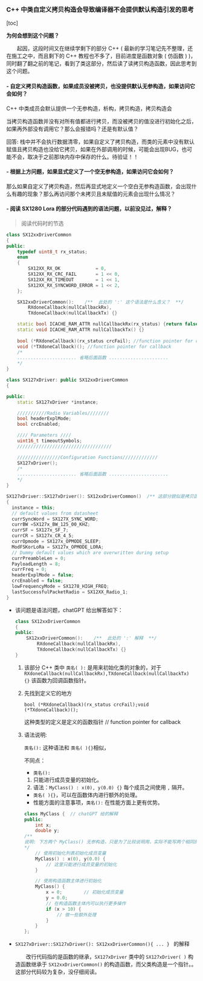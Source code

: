 ### C++ 中类自定义拷贝构造会导致编译器不会提供默认构造引发的思考

[toc]

**为何会想到这个问题？**

&emsp;&emsp;起因，这段时间又在继续学剩下的部分 C++ ( 最新的学习笔记先不整理，还在施工之中，而且剩下的 C++ 教程也不多了，目前进度是函数对象 ( 仿函数 )  )，同时翻了翻之前的笔记，看到了类这部分，然后读了读拷贝构造函数，因此思考到这个问题。

#### - 自定义拷贝构造函数，如果成员没被拷贝，也没提供默认无参构造，如果访问它会如何？

C++ 中类成员会默认提供一个无参构造，析构，拷贝构造，拷贝构造会

当拷贝构造函数并没有对所有值都进行拷贝，而没被拷贝的值没进行初始化之后，如果再外部没有调用它？那么会报错吗？还是有默认值？



回答: 栈中并不会执行数据清零，如果自定义了拷贝构造，而类的元素中没有默认赋值且拷贝构造也没给它拷贝，如果在外部调用的时候，可能会出现BUG，也可能不会，取决于之前那块内存中保存的什么。待验证！！



#### - 根据上方问题，如果显式定义了一个空无参构造，如果访问它会如何？

那么如果自定义了拷贝构造，然后再显式地定义一个空白无参构造函数，会出现什么有趣的现象？那么再访问那个未拷贝且未赋值的元素会出现什么情况？





#### - 阅读 SX1280 Lora 的部分代码遇到的语法问题，以前没见过，解释？

> 阅读代码时的节选

```c++
class SX12xxDriverCommon
{
public:
    typedef uint8_t rx_status;
    enum
    {
        SX12XX_RX_OK             = 0,
        SX12XX_RX_CRC_FAIL       = 1 << 0,
        SX12XX_RX_TIMEOUT        = 1 << 1,
        SX12XX_RX_SYNCWORD_ERROR = 1 << 2,
    };

    SX12xxDriverCommon():    /**  此处的 ':' 这个语法是什么含义？  **/
        RXdoneCallback(nullCallbackRx),
        TXdoneCallback(nullCallbackTx) {}

    static bool ICACHE_RAM_ATTR nullCallbackRx(rx_status) {return false;}
    static void ICACHE_RAM_ATTR nullCallbackTx() {}
    
    bool (*RXdoneCallback)(rx_status crcFail); //function pointer for callback
    void (*TXdoneCallback)(); //function pointer for callback
	/*
	...................... 省略后面函数 ......................
    */
}
```

```c++
class SX127xDriver: public SX12xxDriverCommon
{

public:
    static SX127xDriver *instance;

    ///////////Radio Variables////////
    bool headerExplMode;
    bool crcEnabled;

    //// Parameters ////
    uint16_t timeoutSymbols;
    ///////////////////////////////////

    ////////////////Configuration Functions/////////////
    SX127xDriver();
    /*
	...................... 省略后面函数 ......................
    */
}

SX127xDriver::SX127xDriver(): SX12xxDriverCommon()  /** 这部分貌似是拷贝函数的继承，那么它的机制是什么呢？从父类的拷贝函数中继承给它？ **/
{
  instance = this;
  // default values from datasheet
  currSyncWord = SX127X_SYNC_WORD;
  currBW =SX127x_BW_125_00_KHZ;
  currSF = SX127x_SF_7;
  currCR = SX127x_CR_4_5;
  currOpmode = SX127x_OPMODE_SLEEP;
  ModFSKorLoRa = SX127x_OPMODE_LORA;
  // Dummy default values which are overwritten during setup
  currPreambleLen = 0;
  PayloadLength = 8;
  currFreq = 0;
  headerExplMode = false;
  crcEnabled = false;
  lowFrequencyMode = SX1278_HIGH_FREQ;
  lastSuccessfulPacketRadio = SX12XX_Radio_1;
}

```

- 该问题是语法问题，chatGPT 给出解答如下：

  ```c++
  class SX12xxDriverCommon
  {
  public:
      SX12xxDriverCommon():    /**  此处的 ':' 解释  **/
          RXdoneCallback(nullCallbackRx),
          TXdoneCallback(nullCallbackTx) {}
  }
  ```

  1. 该部分 C++ 类中 `类名( ):` 是用来初始化类的对象的，对于 `RXdoneCallback(nullCallbackRx),TXdoneCallback(nullCallbackTx) {}` 该函数为回调函数指针。

  2. 先找到定义它的地方

     `bool (*RXdoneCallback)(rx_status crcFail);void (*TXdoneCallback)();`

     这种类型的定义是定义的函数指针 // function pointer for callback

  3. 语法说明: 

     `类名():` 这种语法和 `类名( ){}`相似，

     不同点：

     -  `类名():`  
       1. 只能进行成员变量的初始化。
       2. 语法：`MyClass() : x(0), y(0.0) {}` 每个成员之间使用 `,` 隔开。 
     - `类名( ){}`，可以在函数体内进行额外的处理。
     - 性能方面的注意事项，`类名():` 在性能方面上更有优势。

     ```c++
     class MyClass {  // chatGPT 给的解释
     public:
         int x;
         double y;
     /**
     说明: 下方两个 MyClass() 无参构造，只是为了比较说明用，实际不能写两个相同的函数
     */
         // 使用初始化列表初始化成员变量
         MyClass() : x(0), y(0.0) {
             // 这里只能进行成员变量的初始化
         }
     
         // 使用构造函数主体进行初始化
         MyClass() {
             x = 0;        // 初始化成员变量
             y = 0.0;
             // 在构造函数主体内可以执行更多操作
             if (x > 10) {
                 // 做一些额外处理
             }
         }
     };
     
     ```

- `SX127xDriver::SX127xDriver(): SX12xxDriverCommon(){ ... } ` 的解释

  &emsp;&emsp;改行代码指的是函数的继承，`SX127xDriver` 类中的 `SX127xDriver( )` 构造函数继承于 `SX12xxDriverCommon()` 的构造函数，而父类构造是一个指针。。这部分代码较为复杂，没仔细阅读。







































